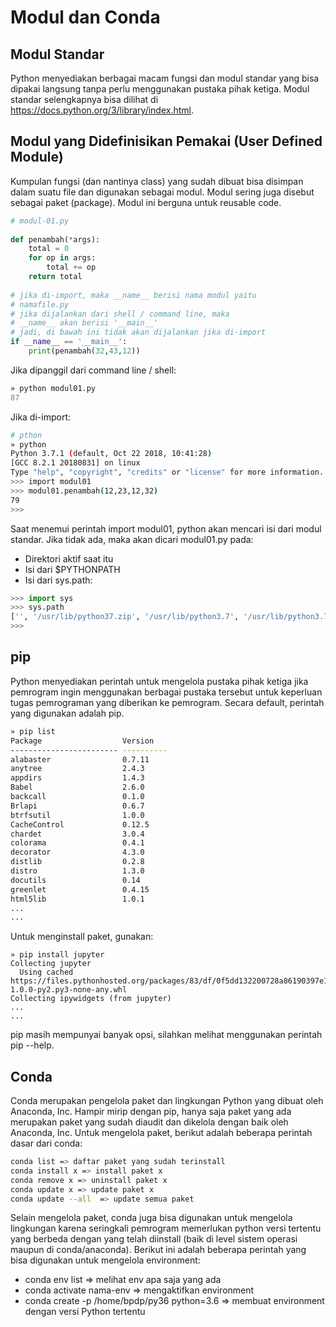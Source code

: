 # Modul dan Conda

## Modul Standar

Python menyediakan berbagai macam fungsi dan modul standar yang bisa dipakai langsung tanpa perlu menggunakan pustaka pihak ketiga. Modul standar selengkapnya bisa dilihat di https://docs.python.org/3/library/index.html.

## Modul yang Didefinisikan Pemakai (User Defined Module)
	
Kumpulan fungsi (dan nantinya class) yang sudah dibuat bisa disimpan dalam suatu file dan digunakan sebagai modul. Modul sering juga disebut sebagai paket (package). Modul ini berguna untuk reusable code. 

```python 
# modul-01.py 
 
def penambah(*args):
    total = 0
    for op in args:
        total += op
    return total
 
# jika di-import, maka __name__ berisi nama modul yaitu 
# namafile.py
# jika dijalankan dari shell / command line, maka 
# __name__ akan berisi '__main__'
# jadi, di bawah ini tidak akan dijalankan jika di-import
if __name__ == '__main__':
    print(penambah(32,43,12))
```

Jika dipanggil dari command line / shell:

```python 
» python modul01.py 
87
```

Jika di-import:

```bash
# pthon 
» python
Python 3.7.1 (default, Oct 22 2018, 10:41:28) 
[GCC 8.2.1 20180831] on linux
Type "help", "copyright", "credits" or "license" for more information.
>>> import modul01
>>> modul01.penambah(12,23,12,32)
79
>>> 
```

Saat menemui perintah import modul01, python akan mencari isi dari modul standar. Jika tidak ada, maka akan dicari modul01.py pada:

* Direktori aktif saat itu
* Isi dari $PYTHONPATH
* Isi dari sys.path:

```python
>>> import sys
>>> sys.path
['', '/usr/lib/python37.zip', '/usr/lib/python3.7', '/usr/lib/python3.7/lib-dynload', '/usr/lib/python3.7/site-packages']
>>> 
```

## pip

Python menyediakan perintah untuk mengelola pustaka pihak ketiga jika pemrogram ingin menggunakan berbagai pustaka tersebut untuk keperluan tugas pemrograman yang diberikan ke pemrogram. Secara default, perintah yang digunakan adalah pip.

```bash
» pip list
Package                  Version   
------------------------ ----------
alabaster                0.7.11    
anytree                  2.4.3     
appdirs                  1.4.3     
Babel                    2.6.0     
backcall                 0.1.0     
Brlapi                   0.6.7     
btrfsutil                1.0.0     
CacheControl             0.12.5    
chardet                  3.0.4     
colorama                 0.4.1     
decorator                4.3.0     
distlib                  0.2.8     
distro                   1.3.0     
docutils                 0.14      
greenlet                 0.4.15    
html5lib                 1.0.1 
...
...
```

Untuk menginstall paket, gunakan:

``` 
» pip install jupyter
Collecting jupyter
  Using cached https://files.pythonhosted.org/packages/83/df/0f5dd132200728a86190397e1ea87cd76244e42d39ec5e88efd25b2abd7e/jupyter-1.0.0-py2.py3-none-any.whl
Collecting ipywidgets (from jupyter)
...
...
```

pip masih mempunyai banyak opsi, silahkan melihat menggunakan perintah pip --help.

## Conda

Conda merupakan pengelola paket dan lingkungan Python yang dibuat oleh Anaconda, Inc. Hampir mirip dengan pip, hanya saja paket yang ada merupakan paket yang sudah diaudit dan dikelola dengan baik oleh Anaconda, Inc. Untuk mengelola paket, berikut adalah beberapa perintah dasar dari conda:

```bash
conda list => daftar paket yang sudah terinstall
conda install x => install paket x
conda remove x => uninstall paket x
conda update x => update paket x
conda update --all  => update semua paket
```

Selain mengelola paket, conda juga bisa digunakan untuk mengelola lingkungan karena seringkali pemrogram memerlukan python versi tertentu yang berbeda dengan yang telah diinstall (baik di level sistem operasi maupun di conda/anaconda). Berikut ini adalah beberapa perintah yang bisa digunakan untuk mengelola environment:

* conda env list => melihat env apa saja yang ada
* conda activate nama-env => mengaktifkan environment
* conda create -p /home/bpdp/py36 python=3.6 => membuat environment dengan versi Python tertentu

